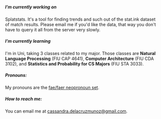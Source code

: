 ##### I’m currently working on

Splatstats. It's a tool for finding trends and such out of the stat.ink dataset of match results.
Please email me if you'd like the data, that way you don't have to query it all from the server very slowly.

##### I’m currently learning

I'm in Uni, taking 3 classes related to my major.
Those classes are **Natural Language Processing** (FIU CAP 4641), **Computer Architecture** (FIU CDA 3102), and **Statistics and Probability for CS Majors** (FIU STA 3033).

##### Pronouns:

My pronouns are the [fae/faer neopronoun set](http://pronoun.is/fae).

##### How to reach me:

You can email me at cassandra.delacruzmunoz@gmail.com.
